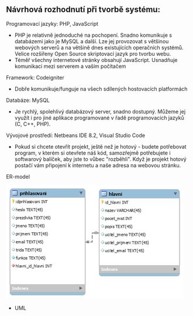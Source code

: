 ## Návrhová rozhodnutí při tvorbě systému:
Programovací jazyky: PHP, JavaScript <br>
* PHP je relativně jednoduché na pochopení. Snadno komunikuje s databázemi jako je MySQL a další. Lze jej provozovat s většinou webových serverů a na většině dnes existujících operačních systémů. Velice rozšířeny Open Source skriptovací jazyk pro tvorbu webu. <br>
* Téměř všechny internetové stránky obsahují JavaScript. Usnadňuje komunikaci mezi serverem a vaším počítačem <br>

Framework: Codeigniter
* Dobře komunikuje/funguje na všech sdílených hostovacích platformách

Databáze: MySQL <br>
* Je rychlý, spolehlivý databázový server, snadno dostupný. Můžeme jej využít i pro jiné aplikace programované v řadě programovacích jazyků (C, C++, PHP). <br>

Vývojové prostředí: Netbeans IDE 8.2, Visual Studio Code <br>
* Pokud si chcete otevřít projekt, ještě než je hotový - budete potřebovat program, v kterém si otevřete náš kód, samozřejmě potřebujete i softwarový balíček, aby jste to vůbec "rozběhli". Když je projekt hotový postačí vám připojení k internetu a naše adresa na webovou stránku. <br>

ER-model <br>

![ER-model](ER-model.png)
- UML
